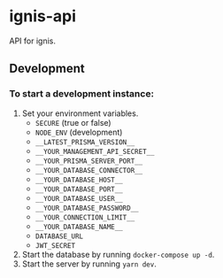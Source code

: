 # ignis-api
API for ignis.


## Development
### To start a development instance:
1. Set your environment variables.
	- `SECURE` (true or false)
	- `NODE_ENV` (development)
	- `__LATEST_PRISMA_VERSION__`
	- `__YOUR_MANAGEMENT_API_SECRET__`
	- `__YOUR_PRISMA_SERVER_PORT__`
	- `__YOUR_DATABASE_CONNECTOR__`
	- `__YOUR_DATABASE_HOST__`
	- `__YOUR_DATABASE_PORT__`
	- `__YOUR_DATABASE_USER__`
	- `__YOUR_DATABASE_PASSWORD__`
	- `__YOUR_CONNECTION_LIMIT__`
	- `__YOUR_DATABASE_NAME__`
	- `DATABASE_URL`
	- `JWT_SECRET`
2. Start the database by running `docker-compose up -d`.
3. Start the server by running `yarn dev`.